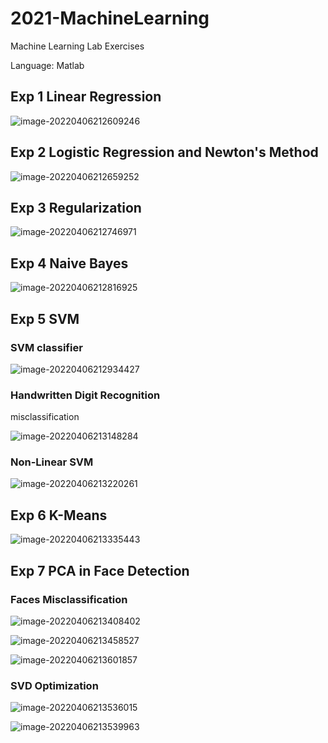 # 2021-MachineLearning
Machine Learning Lab Exercises

Language: Matlab

## Exp 1 Linear Regression

![image-20220406212609246](https://vvtorres.oss-cn-beijing.aliyuncs.com/image-20220406212609246.png)

##  Exp 2 Logistic Regression and Newton's Method

![image-20220406212659252](https://vvtorres.oss-cn-beijing.aliyuncs.com/image-20220406212659252.png)

## Exp 3 Regularization

![image-20220406212746971](https://vvtorres.oss-cn-beijing.aliyuncs.com/image-20220406212746971.png)

## Exp 4 Naive Bayes

![image-20220406212816925](https://vvtorres.oss-cn-beijing.aliyuncs.com/image-20220406212816925.png)

## Exp 5 SVM

### SVM classifier

![image-20220406212934427](https://vvtorres.oss-cn-beijing.aliyuncs.com/image-20220406212934427.png)

### Handwritten Digit Recognition

misclassification

![image-20220406213148284](https://vvtorres.oss-cn-beijing.aliyuncs.com/image-20220406213148284.png)

### Non-Linear SVM

![image-20220406213220261](https://vvtorres.oss-cn-beijing.aliyuncs.com/image-20220406213220261.png)

## Exp 6 K-Means

![image-20220406213335443](https://vvtorres.oss-cn-beijing.aliyuncs.com/image-20220406213335443.png)

## Exp 7 PCA in Face Detection

### Faces Misclassification

![image-20220406213408402](https://vvtorres.oss-cn-beijing.aliyuncs.com/image-20220406213408402.png)

![image-20220406213458527](https://vvtorres.oss-cn-beijing.aliyuncs.com/image-20220406213458527.png)

![image-20220406213601857](https://vvtorres.oss-cn-beijing.aliyuncs.com/image-20220406213601857.png)

### SVD Optimization

![image-20220406213536015](https://vvtorres.oss-cn-beijing.aliyuncs.com/image-20220406213536015.png)

![image-20220406213539963](https://vvtorres.oss-cn-beijing.aliyuncs.com/image-20220406213539963.png)
